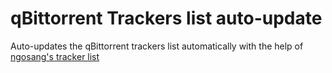 # qBittorrent Trackers list auto-update
Auto-updates the qBittorrent trackers list automatically with the help of [ngosang's tracker list](https://github.com/ngosang/trackerslist)
